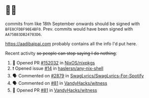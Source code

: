 # 👋🏻
<!--
**aadibajpai/aadibajpai** is a ✨ _special_ ✨ repository because its `README.md` (this file) appears on your GitHub profile.
-->
commits from like 18th September onwards should be signed with `BFE0CFDBF90E4BF0`. Prev. commits would have been signed with `AA75B83DB24703D6`.

https://aadibajpai.com probably contains all the info I'd put here.

Recent activity ~~so people can stop saying I do nothing~~:
<!--START_SECTION:activity-->
1. 💪 Opened PR [#152032](https://github.com/NixOS/nixpkgs/pull/152032) in [NixOS/nixpkgs](https://github.com/NixOS/nixpkgs)
2. ❗️ Opened issue [#14](https://github.com/haslersn/any-nix-shell/issues/14) in [haslersn/any-nix-shell](https://github.com/haslersn/any-nix-shell)
3. 🗣 Commented on [#2879](https://github.com/SwagLyrics/SwagLyrics-For-Spotify/issues/2879) in [SwagLyrics/SwagLyrics-For-Spotify](https://github.com/SwagLyrics/SwagLyrics-For-Spotify)
4. 🗣 Commented on [#81](https://github.com/VandyHacks/witness/issues/81) in [VandyHacks/witness](https://github.com/VandyHacks/witness)
5. 💪 Opened PR [#81](https://github.com/VandyHacks/witness/pull/81) in [VandyHacks/witness](https://github.com/VandyHacks/witness)
<!--END_SECTION:activity-->
